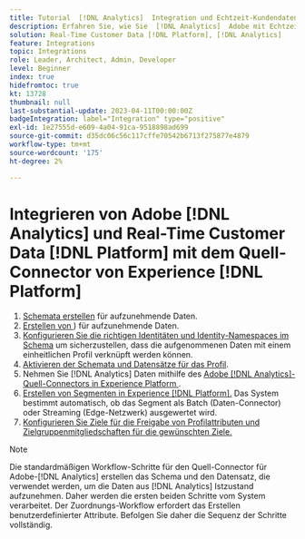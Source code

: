 ```yaml
---
title: Tutorial  [!DNL Analytics]  Integration und Echtzeit-Kundendaten  [!DNL Platform]  Experience  [!DNL Platform] -Quell-Connector
description: Erfahren Sie, wie Sie  [!DNL Analytics]  Adobe mit Echtzeit-Kundendaten  [!DNL Platform]  Experience  [!DNL Platform] -Quell-Connector integrieren.
solution: Real-Time Customer Data [!DNL Platform], [!DNL Analytics]
feature: Integrations
topic: Integrations
role: Leader, Architect, Admin, Developer
level: Beginner
index: true
hidefromtoc: true
kt: 13728
thumbnail: null
last-substantial-update: 2023-04-11T00:00:00Z
badgeIntegration: label="Integration" type="positive"
exl-id: 1e27555d-e609-4a04-91ca-9518898ad699
source-git-commit: d35dc06c56c117cffe70542b6713f275877e4879
workflow-type: tm+mt
source-wordcount: '175'
ht-degree: 2%

---
```


# Integrieren von Adobe [!DNL Analytics] und Real-Time Customer Data [!DNL Platform] mit dem Quell-Connector von Experience [!DNL Platform]

<ol>
    <li><a href="https://experienceleague.adobe.com/?lang=de#dashboard/learning" _target="_blank" rel="noopener noreferrer">Schemata erstellen</a> für aufzunehmende Daten.</li>
    <li><a href="https://experienceleague.adobe.com/docs/platform-learn/tutorials/data-ingestion/create-datasets-and-ingest-data.html" _target="_blank" rel="noopener noreferrer">Erstellen von </a>) für aufzunehmende Daten.</a></li>
    <li><a href="https://experienceleague.adobe.com/docs/platform-learn/tutorials/identities/label-ingest-and-verify-identity-data.html?lang=en" _target="_blank" rel="noopener noreferrer">Konfigurieren Sie die richtigen Identitäten und Identity-Namespaces im Schema</a> um sicherzustellen, dass die aufgenommenen Daten mit einem einheitlichen Profil verknüpft werden können.</li> 
    <li><a href="https://experienceleague.adobe.com/docs/platform-learn/tutorials/profiles/bring-data-into-the-real-time-customer-profile.html?lang=de" _target="_blank" rel="noopener noreferrer">Aktivieren der Schemata und Datensätze für das Profil</a>.</li>
    <li>Nehmen Sie [!DNL Analytics] Daten mithilfe des <a href="https://experienceleague.adobe.com/docs/platform-learn/tutorials/sources/ingest-data-from-adobe-analytics.html?lang=de" _target="_blank" rel="noopener noreferrer">Adobe [!DNL Analytics]-Quell-Connectors in Experience Platform </a>.</li>
    <li><a href="https://experienceleague.adobe.com/docs/platform-learn/tutorials/audiences/create-audiences.html" _target="_blank" rel="noopener noreferrer">Erstellen von Segmenten in Experience [!DNL Platform].</a> Das System bestimmt automatisch, ob das Segment als Batch (Daten-Connector) oder Streaming (Edge-Netzwerk) ausgewertet wird.</li>
    <li><a href="https://experienceleague.adobe.com/docs/platform-learn/tutorials/destinations/create-destinations-and-activate-data.html" _target="_blank" rel="noopener noreferrer">Konfigurieren Sie Ziele für die Freigabe von Profilattributen und Zielgruppenmitgliedschaften für die gewünschten Ziele.</a></li>   
</ol>

>[!NOTE]
>
>Die standardmäßigen Workflow-Schritte für den Quell-Connector für Adobe-[!DNL Analytics] erstellen das Schema und den Datensatz, die verwendet werden, um die Daten aus [!DNL Analytics] Istzustand aufzunehmen. Daher werden die ersten beiden Schritte vom System verarbeitet. Der Zuordnungs-Workflow erfordert das Erstellen benutzerdefinierter Attribute. Befolgen Sie daher die Sequenz der Schritte vollständig.
